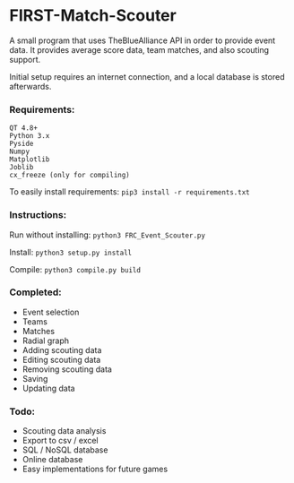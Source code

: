 # FIRST-Match-Scouter

A small program that uses TheBlueAlliance API in order to provide event data. 
It provides average score data, team matches, and also scouting support.

Initial setup requires an internet connection, and a local database is stored afterwards.

### Requirements:

    QT 4.8+
    Python 3.x
    Pyside
    Numpy
    Matplotlib
    Joblib
    cx_freeze (only for compiling)
    
To easily install requirements: `pip3 install -r requirements.txt`
    
### Instructions:

   Run without installing: `python3 FRC_Event_Scouter.py`

   Install: `python3 setup.py install`

   Compile: `python3 compile.py build`


### Completed:

- Event selection
- Teams
- Matches
- Radial graph
- Adding scouting data
- Editing scouting data
- Removing scouting data
- Saving
- Updating data
    
### Todo:
    
- Scouting data analysis
- Export to csv / excel
- SQL / NoSQL database
- Online database
- Easy implementations for future games
    
    


    
  

